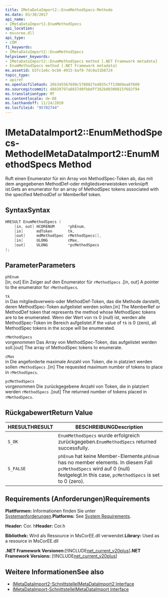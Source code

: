 ```yaml
---
title: IMetaDataImport2::EnumMethodSpecs-Methode
ms.date: 03/30/2017
api_name:
- IMetaDataImport2.EnumMethodSpecs
api_location:
- mscoree.dll
api_type:
- COM
f1_keywords:
- IMetaDataImport2::EnumMethodSpecs
helpviewer_keywords:
- IMetaDataImport2::EnumMethodSpecs method [.NET Framework metadata]
- EnumMethodSpecs method [.NET Framework metadata]
ms.assetid: b3fc1e6c-bcb6-4915-baf8-7dc0a31b8724
topic_type:
- apiref
ms.openlocfilehash: 26b345567699c5780827ed835cff13069ea8f609
ms.sourcegitcommit: d8020797a6657d0fbbdff362b80300815f682f94
ms.translationtype: MT
ms.contentlocale: de-DE
ms.lasthandoff: 11/24/2020
ms.locfileid: "95702744"
---
```

# <a name="imetadataimport2enummethodspecs-method"></a><span data-ttu-id="6d209-102">IMetaDataImport2::EnumMethodSpecs-Methode</span><span class="sxs-lookup"><span data-stu-id="6d209-102">IMetaDataImport2::EnumMethodSpecs Method</span></span>

<span data-ttu-id="6d209-103">Ruft einen Enumerator für ein Array von MethodSpec-Token ab, das mit dem angegebenen MethodDef-oder mitgliedsverweistoken verknüpft ist.</span><span class="sxs-lookup"><span data-stu-id="6d209-103">Gets an enumerator for an array of MethodSpec tokens associated with the specified MethodDef or MemberRef token.</span></span>  
  
## <a name="syntax"></a><span data-ttu-id="6d209-104">Syntax</span><span class="sxs-lookup"><span data-stu-id="6d209-104">Syntax</span></span>  
  
```cpp  
HRESULT EnumMethodSpecs (  
    [in, out] HCORENUM      *phEnum,
    [in]      mdToken       tk,  
    [out]     mdMethodSpec  rMethodSpecs[],  
    [in]      ULONG         cMax,  
    [out]     ULONG         *pcMethodSpecs  
);
```  
  
## <a name="parameters"></a><span data-ttu-id="6d209-105">Parameter</span><span class="sxs-lookup"><span data-stu-id="6d209-105">Parameters</span></span>  

 `phEnum`  
 <span data-ttu-id="6d209-106">[in, out] Ein Zeiger auf den Enumerator für `rMethodSpecs` .</span><span class="sxs-lookup"><span data-stu-id="6d209-106">[in, out] A pointer to the enumerator for `rMethodSpecs`.</span></span>  
  
 `tk`  
 <span data-ttu-id="6d209-107">in Das mitgliedsverweis-oder MethodDef-Token, das die Methode darstellt, deren MethodSpec-Token aufgelistet werden sollen.</span><span class="sxs-lookup"><span data-stu-id="6d209-107">[in] The MemberRef or MethodDef token that represents the method whose MethodSpec tokens are to be enumerated.</span></span> <span data-ttu-id="6d209-108">Wenn der Wert von `tk` 0 (null) ist, werden alle MethodSpec-Token im Bereich aufgelistet.</span><span class="sxs-lookup"><span data-stu-id="6d209-108">If the value of `tk` is 0 (zero), all MethodSpec tokens in the scope will be enumerated.</span></span>  
  
 `rMethodSpecs`  
 <span data-ttu-id="6d209-109">vorgenommen Das Array von MethodSpec-Token, das aufgelistet werden soll.</span><span class="sxs-lookup"><span data-stu-id="6d209-109">[out] The array of MethodSpec tokens to enumerate.</span></span>  
  
 `cMax`  
 <span data-ttu-id="6d209-110">in Die angeforderte maximale Anzahl von Token, die in platziert werden sollen `rMethodSpecs` .</span><span class="sxs-lookup"><span data-stu-id="6d209-110">[in] The requested maximum number of tokens to place in `rMethodSpecs`.</span></span>  
  
 `pcMethodSpecs`  
 <span data-ttu-id="6d209-111">vorgenommen Die zurückgegebene Anzahl von Token, die in platziert werden `rMethodSpecs` .</span><span class="sxs-lookup"><span data-stu-id="6d209-111">[out] The returned number of tokens placed in `rMethodSpecs`.</span></span>  
  
## <a name="return-value"></a><span data-ttu-id="6d209-112">Rückgabewert</span><span class="sxs-lookup"><span data-stu-id="6d209-112">Return Value</span></span>  
  
|<span data-ttu-id="6d209-113">HRESULT</span><span class="sxs-lookup"><span data-stu-id="6d209-113">HRESULT</span></span>|<span data-ttu-id="6d209-114">BESCHREIBUNG</span><span class="sxs-lookup"><span data-stu-id="6d209-114">Description</span></span>|  
|-------------|-----------------|  
|`S_OK`|<span data-ttu-id="6d209-115">`EnumMethodSpecs` wurde erfolgreich zurückgegeben.</span><span class="sxs-lookup"><span data-stu-id="6d209-115">`EnumMethodSpecs` returned successfully.</span></span>|  
|`S_FALSE`|<span data-ttu-id="6d209-116">`phEnum` hat keine Member-Elemente.</span><span class="sxs-lookup"><span data-stu-id="6d209-116">`phEnum` has no member elements.</span></span> <span data-ttu-id="6d209-117">In diesem Fall `pcMethodSpecs` wird auf 0 (null) festgelegt.</span><span class="sxs-lookup"><span data-stu-id="6d209-117">In this case, `pcMethodSpecs` is set to 0 (zero).</span></span>|  
  
## <a name="requirements"></a><span data-ttu-id="6d209-118">Requirements (Anforderungen)</span><span class="sxs-lookup"><span data-stu-id="6d209-118">Requirements</span></span>  

 <span data-ttu-id="6d209-119">**Plattformen:** Informationen finden Sie unter [Systemanforderungen](../../get-started/system-requirements.md).</span><span class="sxs-lookup"><span data-stu-id="6d209-119">**Platforms:** See [System Requirements](../../get-started/system-requirements.md).</span></span>  
  
 <span data-ttu-id="6d209-120">**Header:** Cor. h</span><span class="sxs-lookup"><span data-stu-id="6d209-120">**Header:** Cor.h</span></span>  
  
 <span data-ttu-id="6d209-121">**Bibliothek:** Wird als Ressource in MsCorEE.dll verwendet.</span><span class="sxs-lookup"><span data-stu-id="6d209-121">**Library:** Used as a resource in MsCorEE.dll</span></span>  
  
 <span data-ttu-id="6d209-122">**.NET Framework Versionen:**[!INCLUDE[net_current_v20plus](../../../../includes/net-current-v20plus-md.md)]</span><span class="sxs-lookup"><span data-stu-id="6d209-122">**.NET Framework Versions:** [!INCLUDE[net_current_v20plus](../../../../includes/net-current-v20plus-md.md)]</span></span>  
  
## <a name="see-also"></a><span data-ttu-id="6d209-123">Weitere Informationen</span><span class="sxs-lookup"><span data-stu-id="6d209-123">See also</span></span>

- [<span data-ttu-id="6d209-124">IMetaDataImport2-Schnittstelle</span><span class="sxs-lookup"><span data-stu-id="6d209-124">IMetaDataImport2 Interface</span></span>](imetadataimport2-interface.md)
- [<span data-ttu-id="6d209-125">IMetaDataImport-Schnittstelle</span><span class="sxs-lookup"><span data-stu-id="6d209-125">IMetaDataImport Interface</span></span>](imetadataimport-interface.md)
